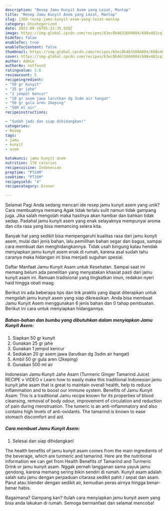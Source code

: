 ```yaml
---
description: "Resep Jamu Kunyit Asem yang Lezat, Mantap"
title: "Resep Jamu Kunyit Asem yang Lezat, Mantap"
slug: 1368-resep-jamu-kunyit-asem-yang-lezat-mantap
category: Uncategorized
date: 2022-09-16T05:33:35.920Z
image: https://img-global.cpcdn.com/recipes/63ec8b4631604004/680x482cq70/jamu-kunyit-asem-foto-resep-utama.jpg
hideToc: false
enableToc: true
enableTocContent: false
thumbnail: https://img-global.cpcdn.com/recipes/63ec8b4631604004/680x482cq70/jamu-kunyit-asem-foto-resep-utama.jpg
cover: https://img-global.cpcdn.com/recipes/63ec8b4631604004/680x482cq70/jamu-kunyit-asem-foto-resep-utama.jpg
author: Admin
authorAv: notfound
ratingvalue: 3.6
reviewcount: 5
recipeingredient:
- "50 gr kunyit"
- "25 gr jahe"
- "1 jempol kencur"
- "20 gr asem jawa larutkan dg 3sdm air hangat"
- "50 gr gula aren 2keping"
- "500 ml air"
recipeinstructions:

- "Sudah jadi dan siap dihidangkan!"
categories:
- Resep
tags:
- jamu
- kunyit
- asem

katakunci: jamu kunyit asem 
nutrition: 170 calories
recipecuisine: Indonesian
preptime: "PT24M"
cooktime: "PT35M"
recipeyield: "4"
recipecategory: Dinner

---
```



Selamat Pagi Anda sedang mencari ide resep jamu kunyit asem yang unik? Cara membuatnya memang Agak tidak terlalu sulit namun tidak gampang juga. Jika salah mengolah maka hasilnya akan hambar dan bahkan tidak sedap. Padahal jamu kunyit asem yang enak selayaknya mempunyai aroma dan cita rasa yang bisa memancing selera kita.


Banyak hal yang sedikit bisa mempengaruhi kualitas rasa dari jamu kunyit asem, mulai dari jenis bahan, lalu pemilihan bahan segar dan bagus, sampai cara membuat dan menghidangkannya. Tidak usah bingung kalau hendak menyiapkan jamu kunyit asem enak di rumah, karena asal sudah tahu caranya maka hidangan ini bisa menjadi suguhan spesial.

Daftar Manfaat Jamu Kunyit Asam untuk Kesehatan. Sampai saat ini memang belum ada penelitian yang menyatakan khasiat pasti dari jamu kunyit asam ini. Ramuan tradisional yang tingkatkan imun, redakan nyeri haid hingga obati maag.


Berikut ini ada beberapa tips dan trik praktis yang dapat diterapkan untuk mengolah jamu kunyit asem yang siap dikreasikan. Anda bisa membuat Jamu Kunyit Asem menggunakan 6 jenis bahan dan 0 tahap pembuatan. Berikut ini cara untuk menyiapkan hidangannya.

<!--inarticleads1-->

##### Bahan-bahan dan bumbu yang dibutuhkan dalam menyiapkan Jamu Kunyit Asem:

1. Siapkan 50 gr kunyit
1. Gunakan 25 gr jahe
1. Gunakan 1 jempol kencur
1. Sediakan 20 gr asem jawa (larutkan dg 3sdm air hangat)
1. Ambil 50 gr gula aren (2keping)
1. Gunakan 500 ml air


Indonesian Jamu Kunyit Jahe Asam (Turmeric Ginger Tamarind Juice) RECIPE v VIDEO v Learn how to easily make this traditional Indonesian jamu kunyit jahe asam that is great to maintain overall health, help to reduce inflammation and to boost our immune system. Benefits of Jamu Kunyit Asam: This is a traditional Jamu recipe known for its properties of blood cleansing, removal of body odour, improvement of circulation and reduction of pain during menstruation. The tumeric is an anti-inflammatory and also contains high levels of anti-oxidants. The tamarind is known to ease stomach discomfort and aid. 

<!--inarticleads2-->

##### Cara membuat Jamu Kunyit Asem:


1. Selesai dan siap dihidangkan!

The health benefits of jamu kunyit asam comes from the main ingredients of the beverage, which are turmeric and tamarind. Here are the nutritional information we can get from Health Benefits of Tamarind and Turmeric Drink or jamu kunyit asam. Nggak pernah langganan sama yayuk jamu gendong, karena memang sering bikin sendiri di rumah. Kunyit asam adalah salah satu jamu dengan perpaduan citarasa sedikit pahit / sepat dan asam. Parut atau blender dengan sedikit air, kemudian peras airnya hingga benar-benar habis. 

Bagaimana? Gampang kan? Itulah cara menyiapkan jamu kunyit asem yang bisa anda lakukan di rumah. Semoga bermanfaat dan selamat mencoba!
